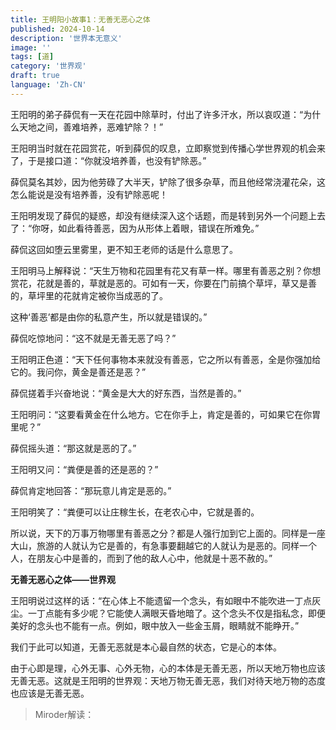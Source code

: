```yaml
---
title: 王明阳小故事1：无善无恶心之体
published: 2024-10-14
description: '世界本无意义'
image: ''
tags: [道]
category: '世界观'
draft: true 
language: 'Zh-CN'
---
```

王阳明的弟子薛侃有一天在花园中除草时，付出了许多汗水，所以哀叹道：“为什么天地之间，善难培养，恶难铲除？！”

王阳明当时就在花园赏花，听到薛侃的叹息，立即察觉到传播心学世界观的机会来了，于是接口道：“你就没培养善，也没有铲除恶。”

薛侃莫名其妙，因为他劳碌了大半天，铲除了很多杂草，而且他经常浇灌花朵，这怎么能说是没有培养善，没有铲除恶呢！

王阳明发现了薛侃的疑惑，却没有继续深入这个话题，而是转到另外一个问题上去了：“你呀，如此看待善恶，因为从形体上着眼，错误在所难免。”

薛侃这回如堕云里雾里，更不知王老师的话是什么意思了。

王阳明马上解释说：“天生万物和花园里有花又有草一样。哪里有善恶之别？你想赏花，花就是善的，草就是恶的。可如有一天，你要在门前搞个草坪，草又是善的，草坪里的花就肯定被你当成恶的了。

这种‘善恶’都是由你的私意产生，所以就是错误的。”

薛侃吃惊地问：“这不就是无善无恶了吗？”

王阳明正色道：“天下任何事物本来就没有善恶，它之所以有善恶，全是你强加给它的。我问你，黄金是善还是恶？”

薛侃搓着手兴奋地说：“黄金是大大的好东西，当然是善的。”

王阳明问：“这要看黄金在什么地方。它在你手上，肯定是善的，可如果它在你胃里呢？”

薛侃摇头道：“那这就是恶的了。”

王阳明又问：“粪便是善的还是恶的？”

薛侃肯定地回答：“那玩意儿肯定是恶的。”

王阳明笑了：“粪便可以让庄稼生长，在老农心中，它就是善的。

所以说，天下的万事万物哪里有善恶之分？都是人强行加到它上面的。同样是一座大山，旅游的人就认为它是善的，有急事要翻越它的人就认为是恶的。同样一个人，在朋友心中是善的，而到了他的敌人心中，他就是十恶不赦的。”

**无善无恶心之体——世界观**

王阳明说过这样的话：“在心体上不能遗留一个念头，有如眼中不能吹进一丁点灰尘。一丁点能有多少呢？它能使人满眼天昏地暗了。这个念头不仅是指私念，即便美好的念头也不能有一点。例如，眼中放入一些金玉屑，眼睛就不能睁开。”

我们于此可以知道，无善无恶就是本心最自然的状态，它是心的本体。

由于心即是理，心外无事、心外无物，心的本体是无善无恶，所以天地万物也应该无善无恶。这就是王阳明的世界观：天地万物无善无恶，我们对待天地万物的态度也应该是无善无恶。

> Miroder解读：
